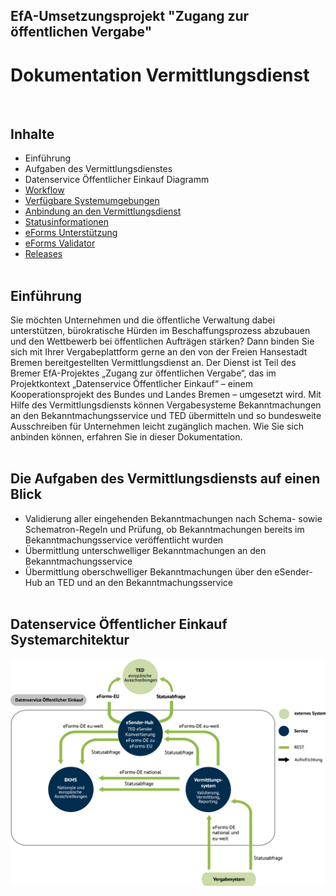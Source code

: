 ## EfA-Umsetzungsprojekt "Zugang zur öffentlichen Vergabe"
# Dokumentation Vermittlungsdienst
<br>

## Inhalte
- Einführung
- Aufgaben des Vermittlungsdienstes
- Datenservice Öffentlicher Einkauf Diagramm
- [Workflow](Workflow.md)
- [Verfügbare Systemumgebungen](Development_environments.md)
- [Anbindung an den Vermittlungsdienst](Connection_to_mediator.md)
- [Statusinformationen](Status_information.md)
- [eForms Unterstützung](eForms_support.md)
- [eForms Validator](Validator.md)
- [Releases](Releases.md)
<br><br>

## Einführung
Sie möchten Unternehmen und die öffentliche Verwaltung dabei unterstützen, bürokratische Hürden im Beschaffungsprozess abzubauen
und den Wettbewerb bei öffentlichen Aufträgen stärken? Dann binden Sie sich mit Ihrer Vergabeplattform gerne an den von der Freien
Hansestadt Bremen bereitgestellten Vermittlungsdienst an. Der Dienst ist Teil des Bremer EfA-Projektes „Zugang zur öffentlichen Vergabe“,
das im Projektkontext „Datenservice Öffentlicher Einkauf“ – einem Kooperationsprojekt des Bundes und Landes Bremen – umgesetzt wird.
Mit Hilfe des Vermittlungsdiensts können Vergabesysteme Bekanntmachungen an den Bekanntmachungsservice und TED übermitteln und so
bundesweite Ausschreiben für Unternehmen leicht zugänglich machen. Wie Sie sich anbinden können, erfahren Sie in dieser Dokumentation.
<br><br>

## Die Aufgaben des Vermittlungsdiensts auf einen Blick
- Validierung aller eingehenden Bekanntmachungen nach
Schema- sowie Schematron-Regeln und Prüfung, ob
Bekanntmachungen bereits im Bekanntmachungsservice
veröffentlicht wurden
- Übermittlung unterschwelliger Bekanntmachungen an
den Bekanntmachungsservice
- Übermittlung oberschwelliger Bekanntmachungen über
den eSender-Hub an TED und an den
Bekanntmachungsservice
<br><br>

## Datenservice Öffentlicher Einkauf Systemarchitektur
![Systemarchitektur](images/Infograf_eForms-Zusammenhaenge_2.jpg)
